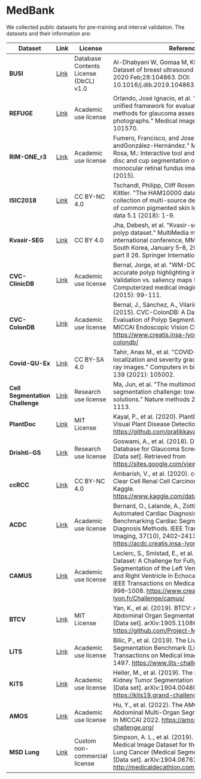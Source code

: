 # MedBank

We collected public datasets for pre-training and interval validation. The datasets and their information are:

| Dataset | Link | License | Reference |
| --- | --- | --- | --- |
| **BUSI** | [Link]((https://www.kaggle.com/datasets/agneshyadav/breast-ultrasound-images-dataset-dataset-busi)) | Database Contents License (DbCL) v1.0 | Al-Dhabyani W, Gomaa M, Khaled H, Fahmy A. Dataset of breast ultrasound images. Data in Brief. 2020 Feb;28:104863. DOI: 10.1016/j.dib.2019.104863. |
| **REFUGE** | [Link](https://refuge.grand-challenge.org/) | Academic use license | Orlando, José Ignacio, et al. "Refuge challenge: A unified framework for evaluating automated methods for glaucoma assessment from fundus photographs." Medical image analysis 59 (2020): 101570. |
| **RIM-ONE_r3** | [Link]((https://www.idiap.ch/software/bob/docs/bob/bob.db.rimoner3/stable/index.html)) | Academic use license | Fumero, Francisco, and Jose Sigut. "Alayón, Silvia andGonzález-Hernández." M., González de la Rosa, M.: Interactive tool and database for optic disc and cup segmentation of stereo and monocular retinal fundus images (06 2015) (2015). |
| **ISIC2018** | [Link](https://challenge.isic-archive.com/) | CC BY-NC 4.0 | Tschandl, Philipp, Cliff Rosendahl, and Harald Kittler. "The HAM10000 dataset, a large collection of multi-source dermatoscopic images of common pigmented skin lesions." Scientific data 5.1 (2018): 1-9. |
| **Kvasir-SEG** | [Link](https://datasets.simula.no/kvasir-seg/) | CC BY 4.0 | Jha, Debesh, et al. "Kvasir-seg: A segmented polyp dataset." MultiMedia modeling: 26th international conference, MMM 2020, Daejeon, South Korea, January 5–8, 2020, proceedings, part II 26. Springer International Publishing, 2020. |
| **CVC-ClinicDB** | [Link]((https://polyp.grand-challenge.org/CVCClinicDB/)) | Academic use license | Bernal, Jorge, et al. "WM-DOVA maps for accurate polyp highlighting in colonoscopy: Validation vs. saliency maps from physicians." Computerized medical imaging and graphics 43 (2015): 99-111. |
| **CVC-ColonDB** | [Link]((http://vi.cvc.uab.es/colon-qa/cvccolondb/)) | Academic use license | Bernal, J., Sánchez, A., Vilariño, F., & Sappa, A. (2015). CVC-ColonDB: A Dataset for the Evaluation of Polyp Segmentation Methods. In MICCAI Endoscopic Vision Challenge 2015. https://www.creatis.insa-lyon.fr/Challenge/cvc-colondb/ |
| **Covid-QU-Ex** | [Link]((https://www.kaggle.com/datasets/anasmohammedtahir/covidqu)) | CC BY-SA 4.0 | Tahir, Anas M., et al. "COVID-19 infection localization and severity grading from chest X-ray images." Computers in biology and medicine 139 (2021): 105002. |
| **Cell Segmentation Challenge** | [Link](https://www.nature.com/articles/s41592-024-02233-6) | Research use license | Ma, Jun, et al. "The multimodality cell segmentation challenge: toward universal solutions." Nature methods 21.6 (2024): 1103-1113. |
| **PlantDoc** | [Link](https://github.com/pratikkayal/PlantDoc-Dataset) | MIT License | Kayal, P., et al. (2020). PlantDoc: A Dataset for Visual Plant Disease Detection [Data set]. GitHub. https://github.com/pratikkayal/PlantDoc-Dataset |
| **Drishti-GS** | [Link](https://sites.google.com/view/drishti-gs-dataset) | Research use license | Goswami, A., et al. (2018). Drishti-GS: A Database for Glaucoma Screening and Diagnosis [Data set]. Retrieved from https://sites.google.com/view/drishti-gs-dataset |
| **ccRCC** | [Link](https://www.kaggle.com/datasets/ambarish/ccrcc) | CC BY-NC 4.0 | Ambarish, V., et al. (2020). ccRCC: A Dataset for Clear Cell Renal Cell Carcinoma [Data set]. Kaggle. https://www.kaggle.com/datasets/ambarish/ccrcc |
| **ACDC** | [Link](https://acdc.creatis.insa-lyon.fr/) | Academic use license | Bernard, O., Lalande, A., Zotti, C., et al. (2018). Automated Cardiac Diagnosis Challenge (ACDC): Benchmarking Cardiac Segmentation and Diagnosis Methods. IEEE Transactions on Medical Imaging, 37(10), 2402–2413. https://acdc.creatis.insa-lyon.fr/ |
| **CAMUS** | [Link](https://www.creatis.insa-lyon.fr/Challenge/camus/) | Academic use license | Leclerc, S., Smistad, E., et al. (2019). The CAMUS Dataset: A Challenge for Fully Automatic Segmentation of the Left Ventricle, Myocardium, and Right Ventricle in Echocardiographic Images. IEEE Transactions on Medical Imaging, 38(4), 998–1008. https://www.creatis.insa-lyon.fr/Challenge/camus/ |
| **BTCV** | [Link](https://github.com/Project-MONAI/BTCV) | MIT License | Yan, K., et al. (2019). BTCV: A Benchmark for Abdominal Organ Segmentation from CT Scans [Data set]. arXiv:1905.11086. https://github.com/Project-MONAI/BTCV |
| **LiTS** | [Link](https://www.lits-challenge.com/) | Academic use license | Bilic, P., et al. (2019). The Liver Tumor Segmentation Benchmark (LiTS). IEEE Transactions on Medical Imaging, 38(3), 1485–1497. https://www.lits-challenge.com/ |
| **KiTS** | [Link](https://kits19.grand-challenge.org/) | Academic use license | Heller, M., et al. (2019). The KiTS19 Challenge: Kidney Tumor Segmentation from CT Images [Data set]. arXiv:1904.00480. https://kits19.grand-challenge.org/ |
| **AMOS** | [Link](https://amos22.grand-challenge.org/) | Academic use license | Hu, Y., et al. (2022). The AMOS Challenge: Abdominal Multi-Organ Segmentation [Data set]. In MICCAI 2022. https://amos22.grand-challenge.org/ |
| **MSD Lung** | [Link](http://medicaldecathlon.com/) | Custom non-commercial license | Simpson, A. L., et al. (2019). A Large Annotated Medical Image Dataset for the Segmentation of Lung Cancer (Medical Segmentation Decathlon) [Data set]. arXiv:1904.08763. http://medicaldecathlon.com/ |
